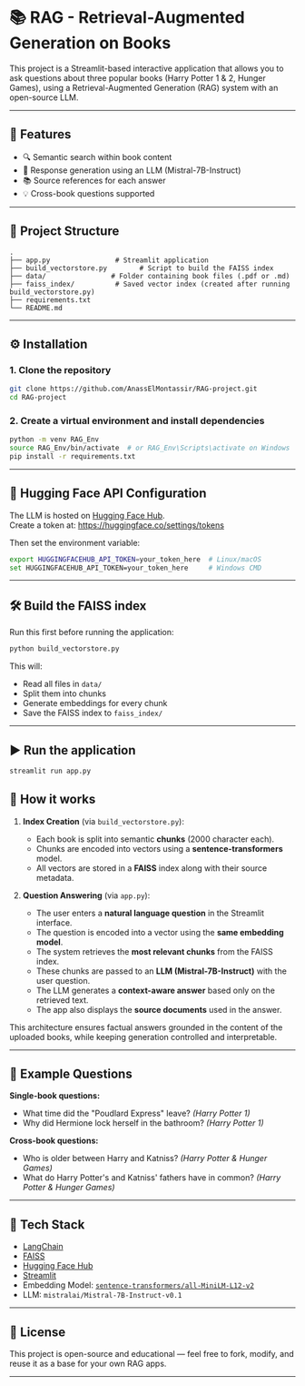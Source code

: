 # 📚 RAG - Retrieval-Augmented Generation on Books

This project is a Streamlit-based interactive application that allows you to ask questions about three popular books (Harry Potter 1 & 2, Hunger Games), using a Retrieval-Augmented Generation (RAG) system with an open-source LLM.

---

## 🚀 Features

- 🔍 Semantic search within book content
- 🤖 Response generation using an LLM (Mistral-7B-Instruct)
- 📚 Source references for each answer
- 💡 Cross-book questions supported

---

## 📁 Project Structure

```
.
├── app.py                # Streamlit application
├── build_vectorstore.py        # Script to build the FAISS index
├── data/                # Folder containing book files (.pdf or .md)
├── faiss_index/          # Saved vector index (created after running build_vectorstore.py)
├── requirements.txt
└── README.md
```

---

## ⚙️ Installation

### 1. Clone the repository

```bash
git clone https://github.com/AnassElMontassir/RAG-project.git
cd RAG-project
```

### 2. Create a virtual environment and install dependencies

```bash
python -m venv RAG_Env
source RAG_Env/bin/activate  # or RAG_Env\Scripts\activate on Windows
pip install -r requirements.txt
```

---

## 🔑 Hugging Face API Configuration

The LLM is hosted on [Hugging Face Hub](https://huggingface.co/mistralai/Mistral-7B-Instruct-v0.1).  
Create a token at: https://huggingface.co/settings/tokens

Then set the environment variable:

```bash
export HUGGINGFACEHUB_API_TOKEN=your_token_here  # Linux/macOS
set HUGGINGFACEHUB_API_TOKEN=your_token_here     # Windows CMD
```

---

## 🛠️ Build the FAISS index

Run this first before running the application:

```bash
python build_vectorstore.py
```

This will:
- Read all files in `data/`
- Split them into chunks
- Generate embeddings for every chunk
- Save the FAISS index to `faiss_index/`

---

## ▶️ Run the application

```bash
streamlit run app.py
```

## 🧩 How it works

1. **Index Creation** (via `build_vectorstore.py`):
   - Each book is split into semantic **chunks** (2000 character each).
   - Chunks are encoded into vectors using a **sentence-transformers** model.
   - All vectors are stored in a **FAISS** index along with their source metadata.

2. **Question Answering** (via `app.py`):
   - The user enters a **natural language question** in the Streamlit interface.
   - The question is encoded into a vector using the **same embedding model**.
   - The system retrieves the **most relevant chunks** from the FAISS index.
   - These chunks are passed to an **LLM (Mistral-7B-Instruct)** with the user question.
   - The LLM generates a **context-aware answer** based only on the retrieved text.
   - The app also displays the **source documents** used in the answer.

This architecture ensures factual answers grounded in the content of the uploaded books, while keeping generation controlled and interpretable.

---

## 🧪 Example Questions

**Single-book questions:**
- What time did the "Poudlard Express" leave? *(Harry Potter 1)*
- Why did Hermione lock herself in the bathroom? *(Harry Potter 1)*

**Cross-book questions:**
- Who is older between Harry and Katniss? *(Harry Potter & Hunger Games)*
- What do Harry Potter's and Katniss' fathers have in common? *(Harry Potter & Hunger Games)*


---

## 🧠 Tech Stack

- [LangChain](https://www.langchain.com/)
- [FAISS](https://github.com/facebookresearch/faiss)
- [Hugging Face Hub](https://huggingface.co/)
- [Streamlit](https://streamlit.io/)
- Embedding Model: [`sentence-transformers/all-MiniLM-L12-v2`](https://huggingface.co/sentence-transformers/all-MiniLM-L12-v2)
- LLM: `mistralai/Mistral-7B-Instruct-v0.1`

---

## 📄 License

This project is open-source and educational — feel free to fork, modify, and reuse it as a base for your own RAG apps.

---
